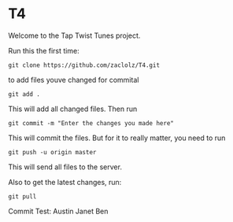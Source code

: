 T4
==

Welcome to the Tap Twist Tunes project.

Run this the first time:

`git clone https://github.com/zaclolz/T4.git`

to add files youve changed for commital

`git add .`

This will add all changed files. Then run

`git commit -m "Enter the changes you made here"`

This will commit the files. But for it to really matter, you need to run

`git push -u origin master`

This will send all files to the server.

Also to get the latest changes, run: 

`git pull`

Commit Test:
Austin
Janet
Ben
